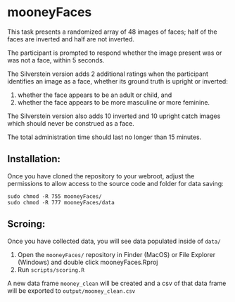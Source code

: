 # mooneyFaces

This task presents a randomized array of 48 images of faces; half of the faces are inverted and half are not inverted.

The participant is prompted to respond whether the image present was or was not a face, within 5 seconds.

The Silverstein version adds 2 additional ratings when the participant identifies an image as a face, whether its ground truth is upright or inverted:
1) whether the face appears to be an adult or child, and
2) whether the face appears to be more masculine or more feminine.

The Silverstein version also adds 10 inverted and 10 upright catch images which should never be construed as a face.

The total administration time should last no longer than 15 minutes. 

## Installation:

Once you have cloned the repository to your webroot, adjust the permissions to allow access to the source code and folder for data saving:
    
    sudo chmod -R 755 mooneyFaces/
    sudo chmod -R 777 mooneyFaces/data

## Scroing:

Once you have collected data, you will see data populated inside of `data/`

1. Open the `mooneyFaces/` repository in Finder (MacOS) or File Explorer (Windows) and double click mooneyFaces.Rproj
2. Run `scripts/scoring.R`

A new data frame `mooney_clean` will be created and a csv of that data frame will be exported to `output/mooney_clean.csv`



